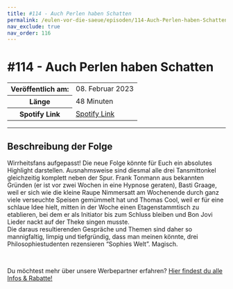 ```yaml
---
title: #114 - Auch Perlen haben Schatten
permalink: /eulen-vor-die-saeue/episoden/114-Auch-Perlen-haben-Schatten
nav_exclude: true
nav_order: 116
---
```


# #114 - Auch Perlen haben Schatten
<table class="resp-table dcf-table dcf-table-responsive dcf-table-bordered dcf-table-striped dcf-w-100%">
                    <tbody>
                        <tr>
                            <th scope="row">Veröffentlich am:</th>
                            <td data-label="Veröffentlich am:">08. Februar 2023</td>
                        </tr>
                        <tr>
                            <th scope="row">Länge </th>
                            <td data-label="Länge ">48 Minuten</td>
                        </tr><tr>
                                <th scope="row">Spotify Link</th>
                                <td data-label="Spotify Link"><a href="https://open.spotify.com/episode/6kyUkGdmUGqPsMTV8hF2Ug">Spotify Link</a></td>
                            </tr></tbody>
                </table>

***

## Beschreibung der Folge

<div>
<p>Wirrheitsfans aufgepasst! Die neue Folge könnte für Euch ein absolutes Highlight darstellen. Ausnahmsweise sind diesmal alle drei Tansmittonkel gleichzeitig komplett neben der Spur. Frank Tonmann aus bekannten Gründen (er ist vor zwei Wochen in eine Hypnose geraten), Basti Graage, weil er sich wie die kleine Raupe Nimmersatt am Wochenende durch ganz viele verseuchte Speisen gemümmelt hat und Thomas Cool, weil er für eine schlaue Idee hielt, mitten in der Woche einen Etagenstammtisch zu etablieren, bei dem er als Initiator bis zum Schluss bleiben und Bon Jovi Lieder nackt auf der Theke singen musste.<br/>Die daraus resultierenden Gespräche und Themen sind daher so mannigfaltig, limpig und tiefgründig, dass man meinen könnte, drei Philosophiestudenten rezensieren “Sophies Welt”. Magisch.</p><br/><p>Du möchtest mehr über unsere Werbepartner erfahren? <a href="https://linktr.ee/EulenvordieSaeue" rel="nofollow">Hier findest du alle Infos &amp; Rabatte!</a></p>  
</div>

